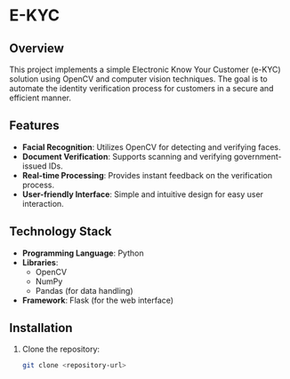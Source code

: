 # E-KYC

## Overview
This project implements a simple Electronic Know Your Customer (e-KYC) solution using OpenCV and computer vision techniques. The goal is to automate the identity verification process for customers in a secure and efficient manner.

## Features
- **Facial Recognition**: Utilizes OpenCV for detecting and verifying faces.
- **Document Verification**: Supports scanning and verifying government-issued IDs.
- **Real-time Processing**: Provides instant feedback on the verification process.
- **User-friendly Interface**: Simple and intuitive design for easy user interaction.

## Technology Stack
- **Programming Language**: Python
- **Libraries**:
  - OpenCV
  - NumPy
  - Pandas (for data handling)
- **Framework**: Flask (for the web interface)

## Installation
1. Clone the repository:
   ```bash
   git clone <repository-url>
